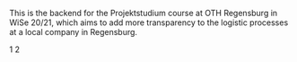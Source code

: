 This is the backend for the Projektstudium course at OTH Regensburg in WiSe 20/21, which aims to add more transparency to the logistic processes at a local company in Regensburg.

1
2